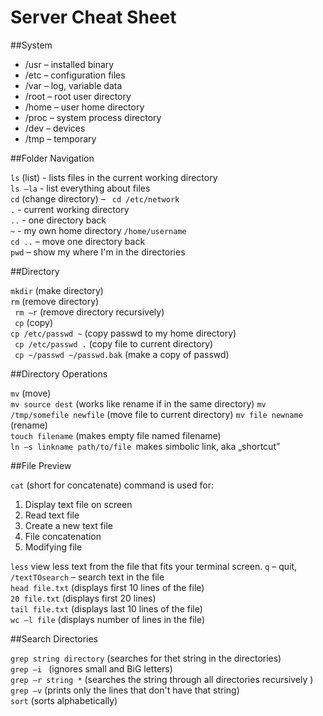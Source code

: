# Server Cheat Sheet

##System


- /usr – installed binary 
- /etc – configuration files- /var – log, variable data- /root – root user directory- /home – user home directory- /proc – system process directory- /dev – devices - /tmp – temporary
##Folder Navigation
`ls` (list) - lists files in the current working directory  `ls –la` - list everything about files  `cd` (change directory) – ` cd /etc/network`  `.`  - current working directory  `..` - one directory back  `~` - my own home directory `/home/username`  `cd ..` – move one directory back  `pwd` – show my where I'm in the directories
##Directory
`mkdir` (make directory)  `rm` (remove directory)  
` rm –r` (remove directory recursively)  ` cp` (copy)  
`cp /etc/passwd ~`  (copy passwd to my home directory)  ` cp /etc/passwd .` (copy file to current directory)   ` cp ~/passwd ~/passwd.bak`  (make a copy of passwd)  
##Directory Operations
`mv` (move)  
`mv source dest` (works like rename if in the same directory)`mv /tmp/somefile newfile` (move file to current directory)`mv file newname` (rename)  `touch filename` (makes empty file named filename)  `ln –s linkname path/to/file `makes simbolic link, aka „shortcut”
##File Preview

`cat` (short for concatenate) command is used for:

1. Display text file on screen
2. Read text file
3. Create a new text file
4. File concatenation
5. Modifying file
`less` view less text from the file that fits your terminal screen. 
`q` – quit, `/textTOsearch` – search text in the file  `head file.txt` (displays first 10 lines of the file)  `20 file.txt` (displays first 20 lines)  `tail file.txt` (displays last 10 lines of the file)  `wc –l file` (displays number of lines in the file)

##Search Directories

`grep string directory` (searches for thet string in the directories)  
`grep –i ` (ignores small and BiG letters)  `grep –r string *` (searches the string through all directories recursively )  `grep –v` (prints only the lines that don't have that string)  `sort` (sorts alphabetically)